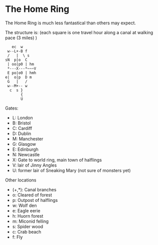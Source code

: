 The Home Ring
=============

The Home Ring is much less fantastical than others may expect.

The structure is: (each square is one travel hour along a canal at walking pace (3 miles) )

```
   ec  w
 w--L+-B f
 /   |  \ s
sN  p|o  C 
 | oo|p0 | hm
 *---X---*~~~V
 E po|o0 | hmh
e|  o|p  D m
 G   |   /
 w--M+-- w
  c  s }
       {
       U
```


Gates:

* L: London
* B: Bristol
* C: Cardiff
* D: Dublin
* M: Manchester
* G: Glasgow
* E: Edinburgh
* N: Newcastle
* X: Gate to world ring, main town of halflings
* V: lair of Jinny Angles
* U: former lair of Sneaking Mary (not sure of monsters yet)

Other locations
* (+,*): Canal branches
* o: Cleared of forest
* p: Outpost of halflings
* w: Wolf den
* e: Eagle eerie
* h: Huorn forest
* m: Miconid felling
* s: Spider wood
* c: Crab beach
* f: Fly
